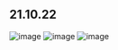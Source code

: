 ## 21.10.22
![image](https://user-images.githubusercontent.com/97594146/197164778-58868dba-2392-4a26-932b-4900f51f1a21.png)
![image](https://user-images.githubusercontent.com/97594146/197164853-5ba25414-b108-48d5-898b-dbbe7b9a7b0a.png)
![image](https://user-images.githubusercontent.com/97594146/197164895-dde17b4a-24d1-47ab-9125-ade17f62f73f.png)

